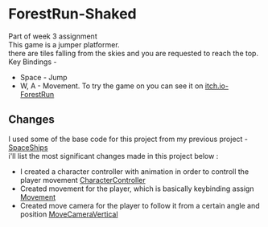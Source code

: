 # ForestRun-Shaked
Part of week 3 assignment </br>
This game is a jumper platformer. </br>
there are tiles falling from the skies and you are requested to reach the top. </br>
Key Bindings - </br> 
* Space - Jump
* W, A - Movement.
To try the game on you can see it on [itch.io-ForestRun](https://shaggyx98.itch.io/forestrun) </br>
## Changes
I used some of the base code for this project from my previous project - [SpaceShips](https://github.com/HolyTrie/SpaceShips-Shaked/tree/main) </br>
i'll list the most significant changes made in this project below : </br>
* I created a character controller with animation in order to controll the player movement [CharacterController](https://github.com/HolyTrie/ForestRun-Shaked/blob/main/Assets/Scripts/1-movers/CharacterController.cs) 
* Created movement for the player, which is basically keybinding assign [Movement](https://github.com/HolyTrie/ForestRun-Shaked/blob/main/Assets/Scripts/1-movers/Movement.cs)
* Created move camera for the player to follow it from a certain angle and position [MoveCameraVertical](https://github.com/HolyTrie/ForestRun-Shaked/blob/main/Assets/Scripts/MoveCameraVertical.cs)
